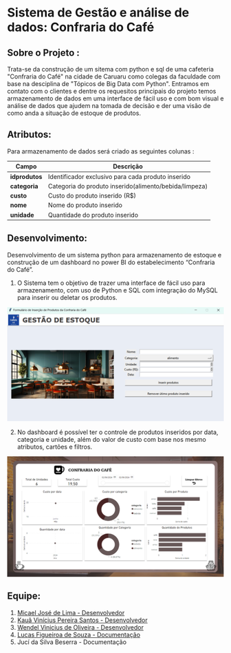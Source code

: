 # Sistema de Gestão e análise de dados: Confraria do Café

## Sobre o Projeto :

Trata-se da construção de um sitema com python e sql de uma cafeteria "Confraria do Café" na cidade de Caruaru como colegas da faculdade com base na desciplina de "Tópicos de Big Data com Python". Entramos em contato com o clientes e dentre os requesitos principais do projeto temos armazenamento de dados em uma interface de fácil uso e com bom visual e análise de dados que ajudem na tomada de decisão e der uma visão de como anda a situação de estoque de produtos.

## Atributos:

Para armazenamento de dados será criado as seguintes colunas :

| Campo                  | Descrição                                                                |
|------------------------|--------------------------------------------------------------------------|
| **idprodutos**         | Identificador exclusivo para cada produto inserido                       |
| **categoria**          | Categoria do produto inserido(alimento/bebida/limpeza)                   |
| **custo**              | Custo do produto inserido (R$)                                           |
| **nome**               | Nome do produto inserido                                                 |
| **unidade**            | Quantidade do produto inserido                                           |

## Desenvolvimento:

Desenvolvimento de um sistema python para armazenamento de estoque e construção de um dashboard no power BI do estabelecimento “Confraria do Café”.

1. O Sistema tem o objetivo de trazer uma interface de fácil uso para armazenamento, com uso de Python e SQL com integração do MySQL para inserir ou deletar os produtos.

![sistemapy](imagemsi/sistema.png)
  
2. No dashboard é possível ter o controle de produtos inseridos por data, categoria e unidade, além do valor de custo com base nos mesmo atributos, cartões e filtros.

![dash](imagemsi/powerbi.png)

## Equipe:

1. [Micael José de Lima - Desenvolvedor](https://github.com/micaellimaj)
2. [Kauã Vinícius Pereira Santos - Desenvolvedor](https://github.com/kauavinips)
3. [Wendel Vinicius de Oliveira - Desenvolvedor](https://github.com/WendelAgra)
4. [Lucas Figueiroa de Souza - Documentação](https://github.com/LucasFig04)
5. Jucí da Silva Beserra - Documentação



